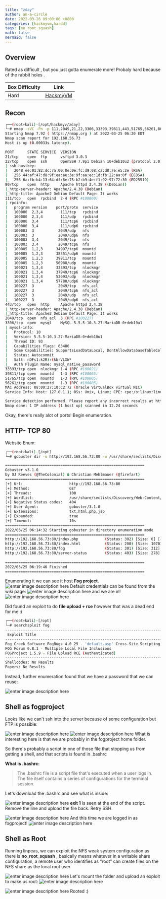 ```yaml
---
title: "zday"
author: am-a-circle
date: 2022-03-26 09:00:00 +0800
categories: [hackmyvm,hardd]
tags: [no_root_squash]
math: false
mermaid: false
---
```


## Overview

Rated as difficult , but you just gotta enumerate more! Probaly hard because of the rabbit holes .

|Box Difficulty| Link|
|--|--|
| Hard | [HackmyVM](https://hackmyvm.eu/machines/machine.php?vm=zday) |

## Recon


```bash
┌──(root💀kali)-[/opt/hackmyv/zday]                                                                                                                                                                   
└─# nmap -sVC -Pn -p 111,2049,21,22,3306,33393,39811,443,51765,56261,80 192.168.56.73                                                                                                                 
Starting Nmap 7.92 ( https://nmap.org ) at 2022-03-25 06:20 EDT                                                                                                                                       
Nmap scan report for 192.168.56.73                                                                                                                                                                    
Host is up (0.00033s latency).                                                                                                                                                                        
                                                                                                                                                                                                      
PORT      STATE SERVICE  VERSION                                                                                                                                                                      
21/tcp    open  ftp      vsftpd 3.0.3                                                                                                                                                                 
22/tcp    open  ssh      OpenSSH 7.9p1 Debian 10+deb10u2 (protocol 2.0)                                                                                                                               
| ssh-hostkey:                                                                                                                                                                                        
|   2048 ee:01:82:dc:7a:00:0e:0e:fc:d9:08:ca:d8:7e:e5:2e (RSA)                                                                                                                                        
|   256 44:af:47:d8:9f:ea:ae:3e:9f:aa:ec:1d:fb:22:aa:0f (ECDSA)                                                                                                                                       
|_  256 6a:fb:b4:13:64:df:6e:75:b2:b9:4e:f1:92:97:72:30 (ED25519)                                                                                                                                     
80/tcp    open  http     Apache httpd 2.4.38 ((Debian))                                                                                                                                               
|_http-server-header: Apache/2.4.38 (Debian)                                                                                                                                                          
|_http-title: Apache2 Debian Default Page: It works                                                                                                                                                   
111/tcp   open  rpcbind  2-4 (RPC #100000)                                                                                                                                                            
| rpcinfo:                                                                                                                                                                                            
|   program version    port/proto  service                                                                                                                                                            
|   100000  2,3,4        111/tcp   rpcbind                                                                                                                                                            
|   100000  2,3,4        111/udp   rpcbind                                                                                                                                                            
|   100000  3,4          111/tcp6  rpcbind                                                                                                                                                            
|   100000  3,4          111/udp6  rpcbind
|   100003  3           2049/udp   nfs
|   100003  3           2049/udp6  nfs
|   100003  3,4         2049/tcp   nfs
|   100003  3,4         2049/tcp6  nfs
|   100005  1,2,3      34997/tcp6  mountd
|   100005  1,2,3      38351/udp6  mountd
|   100005  1,2,3      39811/tcp   mountd
|   100005  1,2,3      56988/udp   mountd
|   100021  1,3,4      33393/tcp   nlockmgr
|   100021  1,3,4      37949/tcp6  nlockmgr
|   100021  1,3,4      53093/udp   nlockmgr
|   100021  1,3,4      57780/udp6  nlockmgr
|   100227  3           2049/tcp   nfs_acl
|   100227  3           2049/tcp6  nfs_acl
|   100227  3           2049/udp   nfs_acl
|_  100227  3           2049/udp6  nfs_acl
443/tcp   open  http     Apache httpd 2.4.38
|_http-server-header: Apache/2.4.38 (Debian)
|_http-title: Apache2 Debian Default Page: It works
2049/tcp  open  nfs_acl  3 (RPC #100227)
3306/tcp  open  mysql    MySQL 5.5.5-10.3.27-MariaDB-0+deb10u1
| mysql-info: 
|   Protocol: 10
|   Version: 5.5.5-10.3.27-MariaDB-0+deb10u1
|   Thread ID: 93
|   Capabilities flags: 63486
|   Some Capabilities: SupportsLoadDataLocal, DontAllowDatabaseTableColumn, IgnoreSigpipes, Support41Auth, Speaks41ProtocolOld, Speaks41ProtocolNew, InteractiveClient, IgnoreSpaceBeforeParenthesis, ConnectWithDatabase, SupportsCompression, SupportsTransactions, LongColumnFlag, ODBCClient, FoundRows, SupportsMultipleResults, SupportsMultipleStatments, SupportsAuthPlugins
|   Status: Autocommit
|   Salt: nDFs1:k2R)r(kb-VLXW*
|_  Auth Plugin Name: mysql_native_password
33393/tcp open  nlockmgr 1-4 (RPC #100021)
39811/tcp open  mountd   1-3 (RPC #100005)
51765/tcp open  mountd   1-3 (RPC #100005)
56261/tcp open  mountd   1-3 (RPC #100005)
MAC Address: 08:00:27:10:C2:72 (Oracle VirtualBox virtual NIC)
Service Info: Host: 127.0.1.1; OSs: Unix, Linux; CPE: cpe:/o:linux:linux_kernel

Service detection performed. Please report any incorrect results at https://nmap.org/submit/ .
Nmap done: 1 IP address (1 host up) scanned in 12.24 seconds
```

Okay, there's really alot of ports! Begin enumeration.


## HTTP- TCP 80

Website Enum:

```bash
┌──(root💀kali)-[/opt]
└─# gobuster dir -u http://192.168.56.73:80 -w /usr/share/seclists/Discovery/Web-Content/directory-list-2.3-medium.txt -t 100 -e -k -s 200,204,301,302,307,403,500 -x txt,html,php,jsp -o gobuster_p80.txt

===============================================================
Gobuster v3.1.0
by OJ Reeves (@TheColonial) & Christian Mehlmauer (@firefart)
===============================================================
[+] Url:                     http://192.168.56.73:80
[+] Method:                  GET
[+] Threads:                 100
[+] Wordlist:                /usr/share/seclists/Discovery/Web-Content/directory-list-2.3-medium.txt
[+] Negative Status codes:   404
[+] User Agent:              gobuster/3.1.0
[+] Extensions:              txt,html,php,jsp
[+] Expanded:                true
[+] Timeout:                 10s
===============================================================
2022/03/25 06:14:32 Starting gobuster in directory enumeration mode
===============================================================
http://192.168.56.73:80/index.php            (Status: 302) [Size: 0] [--> /fog/index.php]
http://192.168.56.73:80/index.html           (Status: 200) [Size: 10701]                 
http://192.168.56.73:80/fog                  (Status: 301) [Size: 312] [--> http://192.168.56.73/fog/]
http://192.168.56.73:80/server-status        (Status: 403) [Size: 278]                                
                                                                                                      
===============================================================
2022/03/25 06:19:46 Finished
===============================================================
```

Enumerating it we can see it host **Fog project**.
![enter image description here](https://github.com/am-a-circle/am-a-circle.github.io/blob/main/assets/img/hackmyvm/zday/zday1.png?raw=true)
Default credentials can be found from the wiki page:
![enter image description here](https://github.com/am-a-circle/am-a-circle.github.io/blob/main/assets/img/hackmyvm/zday/zday2.png?raw=true)
and we are in!
![enter image description here](https://github.com/am-a-circle/am-a-circle.github.io/blob/main/assets/img/hackmyvm/zday/zday3.png?raw=true)

Did found an exploit to do **file upload + rce** however that was a dead end for me :(
```bash
┌──(root💀kali)-[/opt]
└─# searchsploit fog                  
-------------------------------------------------------------------------------------------------------------------------------------------------------------------- ---------------------------------
 Exploit Title                                                                                                                                                      |  Path
-------------------------------------------------------------------------------------------------------------------------------------------------------------------- ---------------------------------
Fog Creek Software FogBugz 4.0 29 - 'default.asp' Cross-Site Scripting                                                                                              | asp/webapps/27071.txt
FOG Forum 0.8.1 - Multiple Local File Inclusions                                                                                                                    | php/webapps/5784.txt
FOGProject 1.5.9 - File Upload RCE (Authenticated)                                                                                                                  | php/webapps/49811.txt
-------------------------------------------------------------------------------------------------------------------------------------------------------------------- ---------------------------------
Shellcodes: No Results
Papers: No Results
```

Instead, further enumeration found that we have a password that we can reuse:

![enter image description here](https://github.com/am-a-circle/am-a-circle.github.io/blob/main/assets/img/hackmyvm/zday/zday12.png?raw=true)

## Shell as fogproject

Looks like we can't ssh into the server because of some configuration but FTP is possible:

![enter image description here](https://github.com/am-a-circle/am-a-circle.github.io/blob/main/assets/img/hackmyvm/zday/zday6.png?raw=true)
![enter image description here](https://github.com/am-a-circle/am-a-circle.github.io/blob/main/assets/img/hackmyvm/zday/zday7.png?raw=true)
What is interesting here is that we are probably in the fogproject home folder. 

So there's probably a script in one of those file that stopping us from getting a shell, and that scripts is found in .bashrc

**What is .bashrc:**

> The .bashrc file is a script file that's executed when a user logs in.
> The file itself contains a series of configurations for the terminal
> session.

Let's download the .bashrc and see what is inside:

![enter image description here](https://github.com/am-a-circle/am-a-circle.github.io/blob/main/assets/img/hackmyvm/zday/zday8.png?raw=true)
**exit 1** is seen at the end of the script. Remove the line and upload the file back. Retry SSH.

![enter image description here](https://github.com/am-a-circle/am-a-circle.github.io/blob/main/assets/img/hackmyvm/zday/zday9.png?raw=true)
And this time we are logged in as fogproject!
![enter image description here](https://github.com/am-a-circle/am-a-circle.github.io/blob/main/assets/img/hackmyvm/zday/zday10.png?raw=true)

## Shell as Root

Running linpeas, we can exploit the NFS weak system configuration as there is **no_root_squash** , basically means whatever in a writable share configuration, a remote user who identifies as “root” can create files on the NFS share as the local root user.

![enter image description here](https://github.com/am-a-circle/am-a-circle.github.io/blob/main/assets/img/hackmyvm/zday/zday11.png?raw=true)
Let's mount the folder and upload an exploit to make us root:
![enter image description here](https://github.com/am-a-circle/am-a-circle.github.io/blob/main/assets/img/hackmyvm/zday/zday13.png?raw=true)

![enter image description here](https://github.com/am-a-circle/am-a-circle.github.io/blob/main/assets/img/hackmyvm/zday/zday14.png?raw=true)
Rooted :)
